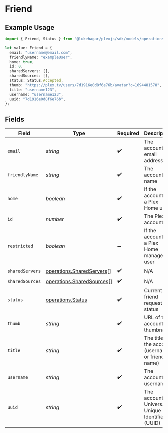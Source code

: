 # Friend

## Example Usage

```typescript
import { Friend, Status } from "@lukehagar/plexjs/sdk/models/operations";

let value: Friend = {
  email: "username@email.com",
  friendlyName: "exampleUser",
  home: true,
  id: 0,
  sharedServers: [],
  sharedSources: [],
  status: Status.Accepted,
  thumb: "https://plex.tv/users/7d1916e0d8f6e76b/avatar?c=1694481578",
  title: "username123",
  username: "username123",
  uuid: "7d1916e0d8f6e76b",
};
```

## Fields

| Field                                                                         | Type                                                                          | Required                                                                      | Description                                                                   | Example                                                                       |
| ----------------------------------------------------------------------------- | ----------------------------------------------------------------------------- | ----------------------------------------------------------------------------- | ----------------------------------------------------------------------------- | ----------------------------------------------------------------------------- |
| `email`                                                                       | *string*                                                                      | :heavy_check_mark:                                                            | The account email address                                                     | username@email.com                                                            |
| `friendlyName`                                                                | *string*                                                                      | :heavy_check_mark:                                                            | The account full name                                                         | exampleUser                                                                   |
| `home`                                                                        | *boolean*                                                                     | :heavy_check_mark:                                                            | If the account is a Plex Home user                                            |                                                                               |
| `id`                                                                          | *number*                                                                      | :heavy_check_mark:                                                            | The Plex account ID                                                           |                                                                               |
| `restricted`                                                                  | *boolean*                                                                     | :heavy_minus_sign:                                                            | If the account is a Plex Home managed user                                    |                                                                               |
| `sharedServers`                                                               | [operations.SharedServers](../../../sdk/models/operations/sharedservers.md)[] | :heavy_check_mark:                                                            | N/A                                                                           |                                                                               |
| `sharedSources`                                                               | [operations.SharedSources](../../../sdk/models/operations/sharedsources.md)[] | :heavy_check_mark:                                                            | N/A                                                                           |                                                                               |
| `status`                                                                      | [operations.Status](../../../sdk/models/operations/status.md)                 | :heavy_check_mark:                                                            | Current friend request status                                                 | accepted                                                                      |
| `thumb`                                                                       | *string*                                                                      | :heavy_check_mark:                                                            | URL of the account thumbnail                                                  | https://plex.tv/users/7d1916e0d8f6e76b/avatar?c=1694481578                    |
| `title`                                                                       | *string*                                                                      | :heavy_check_mark:                                                            | The title of the account (username or friendly name)                          | username123                                                                   |
| `username`                                                                    | *string*                                                                      | :heavy_check_mark:                                                            | The account username                                                          | username123                                                                   |
| `uuid`                                                                        | *string*                                                                      | :heavy_check_mark:                                                            | The account Universally Unique Identifier (UUID)                              | 7d1916e0d8f6e76b                                                              |